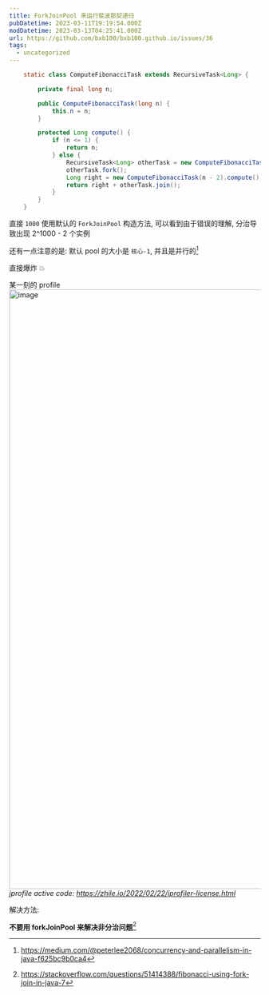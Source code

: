 ```yaml
---
title: ForkJoinPool 来运行斐波那契递归
pubDatetime: 2023-03-11T19:19:54.000Z
modDatetime: 2023-03-13T04:25:41.000Z
url: https://github.com/bxb100/bxb100.github.io/issues/36
tags:
  - uncategorized
---
```


```java
	static class ComputeFibonacciTask extends RecursiveTask<Long> {

		private final long n;

		public ComputeFibonacciTask(long n) {
			this.n = n;
		}

		protected Long compute() {
			if (n <= 1) {
				return n;
			} else {
				RecursiveTask<Long> otherTask = new ComputeFibonacciTask(n - 1);
				otherTask.fork();
				Long right = new ComputeFibonacciTask(n - 2).compute();
				return right + otherTask.join();
			}
		}
	}
```

直接 `1000` 使用默认的 `ForkJoinPool` 构造方法, 可以看到由于错误的理解, 分治导致出现 2^1000 - 2 个实例

还有一点注意的是: 默认 pool 的大小是 `核心-1`, 并且是并行的[^1]

直接爆炸 💥

某一刻的 profile
<img width="1200" alt="image" src="https://user-images.githubusercontent.com/20685961/224507439-14d808e3-491d-47f4-bfba-67fc1d2044ac.png">
_jprofile active code: https://zhile.io/2022/02/22/jprofiler-license.html_

解决方法:

**不要用 forkJoinPool 来解决非分治问题**[^2]

[^1]: https://medium.com/@peterlee2068/concurrency-and-parallelism-in-java-f625bc9b0ca4
[^2]: https://stackoverflow.com/questions/51414388/fibonacci-using-fork-join-in-java-7
